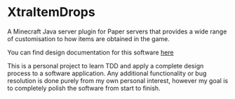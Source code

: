 # XtraItemDrops
A Minecraft Java server plugin for Paper servers that provides a wide range of customisation to how items are obtained in the game.

You can find design documentation for this software [here](https://www.notion.so/XtraItemDrops-1fd03f05508e44ee9154dc57e455435d)

This is a personal project to learn TDD and apply a complete design process to a software application. Any additional functionality or bug resolution is done purely from my own personal interest, however my goal is to completely polish the software from start to finish.
